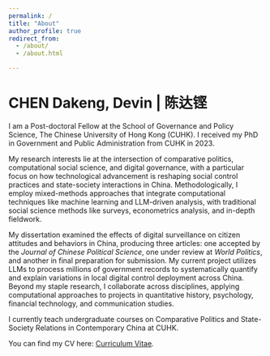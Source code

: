 ```yaml
---
permalink: /
title: "About"
author_profile: true
redirect_from: 
  - /about/
  - /about.html

---
```



# CHEN Dakeng, Devin | 陈达铿

I am a Post-doctoral Fellow at the School of Governance and Policy Science, The Chinese University of Hong Kong (CUHK). I received my PhD in Government and Public Administration from CUHK in 2023.

My research interests lie at the intersection of comparative politics, computational social science, and digital governance, with a particular focus on how technological advancement is reshaping social control practices and state-society interactions in China. Methodologically, I employ mixed-methods approaches that integrate computational techniques like machine learning and LLM-driven analysis, with traditional social science methods like surveys, econometrics analysis, and in-depth fieldwork.

My dissertation examined the effects of digital surveillance on citizen attitudes and behaviors in China, producing three articles:  one accepted by the *Journal of Chinese Political Science*, one under review at *World Politics*, and another in final preparation for submission. My current project utilizes LLMs to process millions of government records to systematically quantify and explain variations in local digital control deployment across China. Beyond my staple research, I collaborate across disciplines, applying computational approaches to projects in quantitative history, psychology, financial technology, and communication studies. 

I currently teach undergraduate courses on Comparative Politics and State-Society Relations in Contemporary China at CUHK.

You can find my CV here: [Curriculum Vitae](../assets/cv.pdf).
